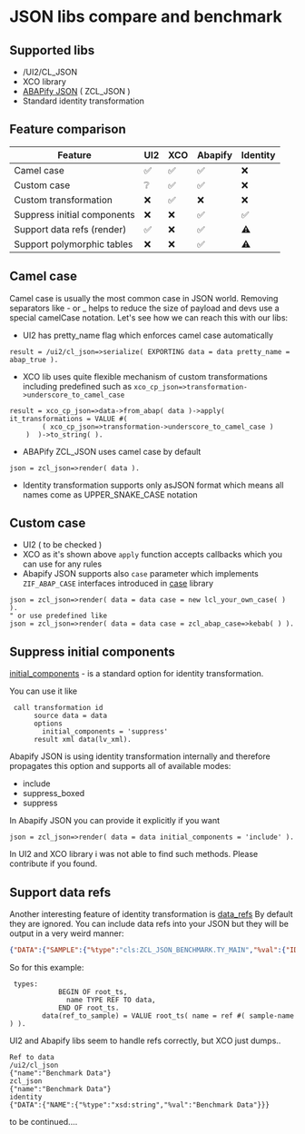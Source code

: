 # JSON libs compare and benchmark

## Supported libs
- /UI2/CL_JSON
- XCO library
- [ABAPify JSON](https://github.com/abapify/json) ( ZCL_JSON )
- Standard identity transformation

## Feature comparison

| Feature                     | UI2 | XCO | Abapify | Identity
|-----------------------------|-----|-----|---------|----------
| Camel case                  | ✅ | ✅ | ✅ | ❌
| Custom case                 | ❔ | ✅ | ✅ | ❌
| Custom transformation       | ❌ | ✅ | ❌ | ❌
| Suppress initial components | ❌ | ❌ | ✅ | ✅ 
| Support data refs (render)  | ✅ | ❌ | ✅ | ⚠️
| Support polymorphic tables  | ❌ | ❌ | ✅ | ⚠️ 

## Camel case
Camel case is usually the most common case in JSON world. Removing separators like - or _ helps to reduce the size of payload and devs use a special camelCase notation.
Let's see how we can reach this with our libs:
- UI2 has pretty_name flag which enforces camel case automatically
```abap
result = /ui2/cl_json=>serialize( EXPORTING data = data pretty_name = abap_true ).
```
- XCO lib uses quite flexible mechanism of custom transformations including predefined such as `xco_cp_json=>transformation->underscore_to_camel_case`
```
result = xco_cp_json=>data->from_abap( data )->apply( it_transformations = VALUE #(
        ( xco_cp_json=>transformation->underscore_to_camel_case )
    )  )->to_string( ).
```
- ABAPify ZCL_JSON uses camel case by default
```
json = zcl_json=>render( data ).
```
- Identity transformation supports only asJSON format which means all names come as UPPER_SNAKE_CASE notation

## Custom case
- UI2 ( to be checked )
- XCO as it's shown above `apply` function accepts callbacks which you can use for any rules
- Abapify JSON supports also `case` parameter which implements `ZIF_ABAP_CASE` interfaces introduced in [case](https://github.com/abapify/case) library
```
json = zcl_json=>render( data = data case = new lcl_your_own_case( ) ).
" or use predefined like
json = zcl_json=>render( data = data case = zcl_abap_case=>kebab( ) ).
```
## Suppress initial components 
[initial_components](https://help.sap.com/doc/abapdocu_latest_index_htm/latest/en-US/index.htm?file=abapcall_transformation_options.htm#!ABAP_ADDITION_3@3@) - is a standard option for identity transformation. 

You can use it like
```
 call transformation id
      source data = data
      options
        initial_components = 'suppress'
      result xml data(lv_xml).
```
Abapify JSON is using identity transformation internally and therefore propagates this option and supports all of available modes:
- include
- suppress_boxed
- suppress

In Abapify JSON you can provide it explicitly if you want
```
json = zcl_json=>render( data = data initial_components = 'include' ).
```

In UI2 and XCO library i was not able to find such methods. Please contribute if you found.


## Support data refs

Another interesting feature of identity transformation is [data_refs](https://help.sap.com/doc/abapdocu_latest_index_htm/latest/en-US/index.htm?file=abapcall_transformation_options.htm#!ABAP_ADDITION_2@2@)
By default they are ignored. You can include data refs into your JSON but they will be output in a very weird manner:
```json
{"DATA":{"SAMPLE":{"%type":"cls:ZCL_JSON_BENCHMARK.TY_MAIN","%val":{"ID":1,"NAME":"Benchmark Data",
```

So for this example:
```
 types:
            BEGIN OF root_ts,
              name TYPE REF TO data,
            END OF root_ts.
        data(ref_to_sample) = VALUE root_ts( name = ref #( sample-name ) ).
```

UI2 and Abapify libs seem to handle refs correctly, but XCO just dumps.. 
```
Ref to data
/ui2/cl_json
{"name":"Benchmark Data"}  
zcl_json
{"name":"Benchmark Data"}  
identity
{"DATA":{"NAME":{"%type":"xsd:string","%val":"Benchmark Data"}}}  
```

to be continued....

  
  
  

